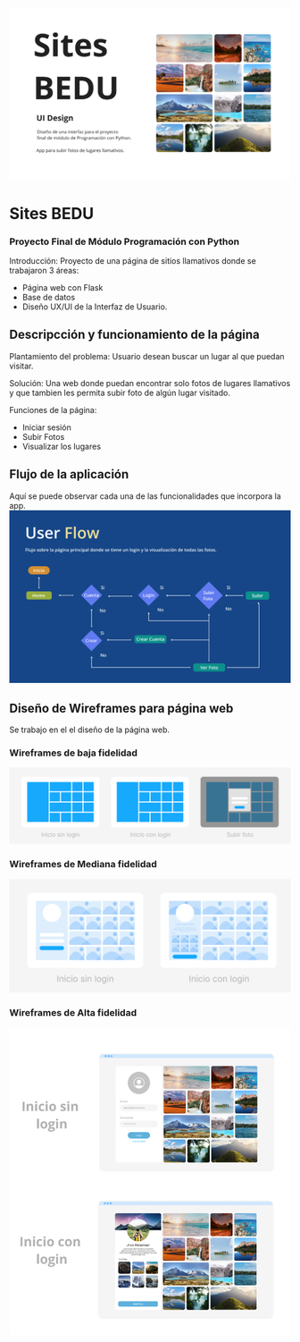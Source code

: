 <img src='./src/static/img/wireframes/Titular.png'>

# Sites BEDU
### Proyecto Final de Módulo Programación con Python

Introducción:
Proyecto de una página de sitios llamativos donde se trabajaron 3 áreas: 
* Página web con Flask
* Base de datos 
* Diseño UX/UI de la Interfaz de Usuario.

## Descripcción y funcionamiento de la página

Plantamiento del problema: Usuario desean buscar un lugar al que puedan visitar. 

Solución: Una web donde puedan encontrar solo fotos de lugares llamativos y que tambien les permita subir foto de algún lugar visitado.

Funciones de la página:

* Iniciar sesión
* Subir Fotos
* Visualizar los lugares

## Flujo de la aplicación
Aquí se puede observar cada una de las funcionalidades que incorpora la app.
<img src='./src/static/img/wireframes/UserFlow.png'>


## Diseño de Wireframes para página web

Se trabajo en el el diseño de la página web.

### Wireframes de baja fidelidad
<img src='./src/static/img/wireframes/Wireframes Low.png'>

### Wireframes de Mediana fidelidad
<img src='./src/static/img/wireframes/Wireframes Mid.png'>

### Wireframes de Alta fidelidad
<img src='./src/static/img/wireframes/Wireframes High.png'>

